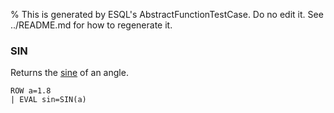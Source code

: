 % This is generated by ESQL's AbstractFunctionTestCase. Do no edit it. See ../README.md for how to regenerate it.

### SIN
Returns the [sine](https://en.wikipedia.org/wiki/Sine_and_cosine) of an angle.

```esql
ROW a=1.8
| EVAL sin=SIN(a)
```
